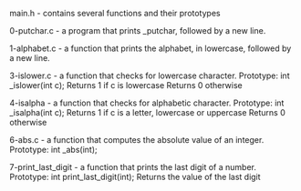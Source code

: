 main.h - contains several functions and their prototypes

0-putchar.c - a program that prints _putchar, followed by a new line.

1-alphabet.c - a function that prints the alphabet, in lowercase, followed by a new line.

3-islower.c - a function that checks for lowercase character.
	Prototype: int _islower(int c);
	Returns 1 if c is lowercase
	Returns 0 otherwise

4-isalpha - a function that checks for alphabetic character.
	Prototype: int _isalpha(int c);
	Returns 1 if c is a letter, lowercase or uppercase
	Returns 0 otherwise

6-abs.c - a function that computes the absolute value of an integer.
	Prototype: int _abs(int);

7-print_last_digit - a function that prints the last digit of a number.
	Prototype: int print_last_digit(int);
	Returns the value of the last digit
